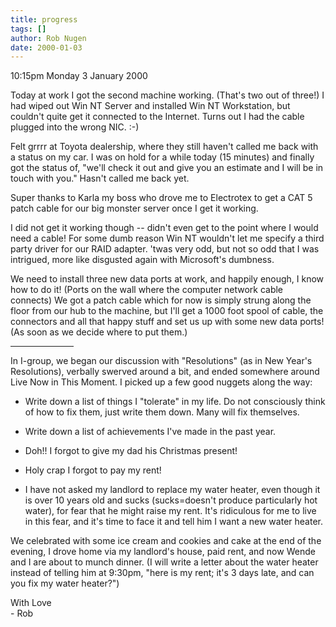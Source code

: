 ```yaml
---
title: progress
tags: []
author: Rob Nugen
date: 2000-01-03
---
```


<title>2 / cable / resolutions</title>
<p class=date>10:15pm Monday 3 January 2000</p>

<p>Today at work I got the second machine working. (That's two out of
three!) I had wiped out Win NT Server and installed Win NT Workstation,
but couldn't quite get it connected to the Internet.  Turns out I had
the cable plugged into the wrong NIC.  :-)

<p>Felt grrrr at Toyota dealership, where they still haven't called me
back with a status on my car.  I was on hold for a while today (15
minutes) and finally got the status of, "we'll check it out and give you
an estimate and I will be in touch with you."  Hasn't called me back
yet.

<p>Super thanks to Karla my boss who drove me to Electrotex to get a CAT
5 patch cable for our big monster server once I get it working.

<p>I did not get it working though -- didn't even get to the point where
I would need a cable!  For some dumb reason Win NT wouldn't let me
specify a third party driver for our RAID adapter.  'twas very odd, but
not so odd that I was intrigued, more like disgusted again with
Microsoft's dumbness.

<p>We need to install three new data ports at work, and happily enough,
I know how to do it!  (Ports on the wall where the computer network
cable connects) We got a patch cable which for now is simply strung
along the floor from our hub to the machine, but I'll get a 1000 foot
spool of cable, the connectors and all that happy stuff and set us up
with some new data ports!   (As soon as we decide where to put them.)

<p><hr align=left width="20%">

<p>In I-group, we began our discussion with "Resolutions" (as in New
Year's Resolutions), verbally swerved around a bit, and ended somewhere
around Live Now in This Moment.  I picked up a few good nuggets along
the way:

<ul>
<p><li>Write down a list of things I "tolerate" in my life. Do not
consciously think of how to fix them, just write them down.  Many will
fix themselves.

<p><li>Write down a list of achievements I've made in the past year.

<p><li>Doh!! I forgot to give my dad his Christmas present!

<p><li>Holy crap I forgot to pay my rent!

<p><li>I have not asked my landlord to replace my water heater, even though it is over 10 years old and sucks (sucks=doesn't produce particularly hot water), for fear that he might raise my rent.  It's ridiculous for me to live in this fear, and it's time to face it and tell him I want a new water heater.
</ul>

<p>We celebrated with some ice cream and cookies and cake at the end of
the evening, I drove home via my landlord's house, paid rent, and now
Wende and I are about to munch dinner.  (I will write a letter about the water heater instead of telling him at 9:30pm, "here is my rent; it's 3 days late, and can you fix my water heater?")

<p>With Love
<br>- Rob

